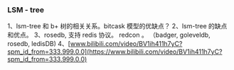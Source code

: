 ### LSM - tree 

1、lsm-tree 和 b+ 树的相关关系。bitcask 模型的优缺点？
2、lsm-tree 的缺点和优点。 3、rosedb, 支持 redis 协议。 redcon 。 （badger, goleveldb, rosedb, ledisDB)
4、[www.bilibili.com/video/BV1ih411h7yC?spm_id_from=333.999.0.0](https://www.bilibili.com/video/BV1ih411h7yC?spm_id_from=333.999.0.0) 

